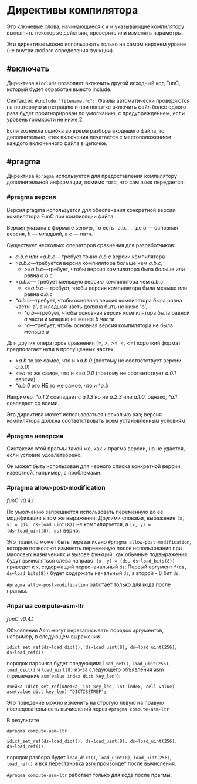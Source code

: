 # Директивы компилятора

Это ключевые слова, начинающиеся с `#` и указывающие компилятору выполнять некоторые действия, проверять или изменять параметры.

Эти директивы можно использовать только на самом верхнем уровне (не внутри любого определения функции).

## #включать

Директива `#include` позволяет включить другой исходный код FunC, который будет обработан вместо include.

Синтаксис `#include "filename.fc";`. Файлы автоматически проверяются на повторную интеграцию и при попытке включить
файл более одного раза будет проигнорирован по умолчанию, с предупреждением, если уровень громкости не ниже 2.

Если возникла ошибка во время разбора входящего файла, то дополнительно, стек включения печатается с местоположением
каждого включенного файла в цепочке.

## #pragma

Директива `#pragma` используется для предоставления компилятору дополнительной информации, помимо того, что сам язык передается.

### #pragma версия

Версия pragma используется для обеспечения конкретной версии компилятора FunC при компиляции файла.

Версия указана в формате semver, то есть _a.b. _, где _a_ — основная версия, _b_ — младший, а _c_ — патч.

Существует несколько операторов сравнения для разработчиков:

- _a.b.c_ или _=a.b.c_— требует точно _a.b.c_ версии компилятора
- _>a.b.c_—требуется версия компилятора больше чем _a.b.c_,
  - _>=a.b.c_—требует, чтобы версия компилятора была больше или равна _a.b.c_
- _\<a.b.c_— требует меньшую версию компилятора чем _a.b.c_,
  - _\<=a.b.c_— требует, чтобы версия компилятора была меньше или равна _a.b.c_
- _^a.b.c_—требует, чтобы основная версия компилятора была равна части 'a', а младшая часть должна быть не ниже 'b',
  - _^a.b_—требует, чтобы основная версия компилятора была равной _a_ части и младше не менее _b_ части
  - _^a_—требует, чтобы основная версия компилятора не была меньше _a_

Для других операторов сравнения (_=_, _>_, _>=_, _\<_, _\<=_) короткий формат предполагает нули в пропущенных частях:

- _>a.b_ то же самое, что и _>a.b.0_ (поэтому не соответствует версии _a.b.0_)
- _\<=a_ то же самое, что и _\<=a.0.0_ (поэтому не соответствует _a.0.1_ версии)
- _^a.b.0_ это **НЕ** то же самое, что и _^a.b_

Например, _^a.1.2_ совпадает с _a.1.3_ но не _a.2.3_ или _a.1.0_, однако, _^a.1_ совпадает со всеми.

Эта директива может использоваться несколько раз; версия компилятора должна соответствовать всем установленным условиям.

### #pragma неверсия

Синтаксис этой прагмы такой же, как и прагма версии, но не удается, если условие удовлетворено.

Он может быть использован для черного списка конкретной версии, известной, например, с проблемами.

### #pragma allow-post-modification

_funC v0.4.1_

По умолчанию запрещается использовать переменную до ее модификации в том же выражении. Другими словами, выражение `(x, y) = (ds, ds~load_uint(8))` не компилируется, а `(x, y) = (ds~load_uint(8), ds)` верно.

Это правило может быть перезаписано `#pragma allow-post-modification`, которые позволяют изменять переменную после использования при массовых назначениях и вызове функций; как обычные подвыражения будут вычисляться слева направо: `(x, y) = (ds, ds~load_bits(8))` приведет к `x`, содержащий первоначальный `ds`; Первый аргумент `f(ds, ds~load_bits(8))` будет содержать начальный `ds`, а второй - 8 бит `ds`.

`#pragma allow-post-modification` работает только для кода после прагмы.

### #прагма compute-asm-ltr

_funC v0.4.1_

Объявления Asm могут перезаписывать порядок аргументов, например, в следующем выражении

```func
idict_set_ref(ds~load_dict(), ds~load_uint(8), ds~load_uint(256), ds~load_ref())
```

порядок парсинга будет следующим: `load_ref()`, `load_uint(256)`, `load_dict()` и `load_uint(8)` из-за следующего объявления asm (примечание `asm(value index dict key_len)`):

```func
ячейка idict_set_ref(клетка, int key_len, int index, cell value) asm(value dict key_len) "DICTISETREF";
```

Это поведение можно изменить на строгую левую на правую последовательность вычислений через `#pragma compute-asm-ltr`

В результате

```func
#pragma compute-asm-ltr
...
idict_set_ref(ds~load_dict(), ds~load_uint(8), ds~load_uint(256), ds~load_ref());
```

порядок разбора будет `load_dict()`, `load_uint(8)`, `load_uint(256)`, `load_ref()` и вся перестановка asm произойдет после вычисления.

`#pragma compute-asm-ltr` работает только для кода после прагмы.
